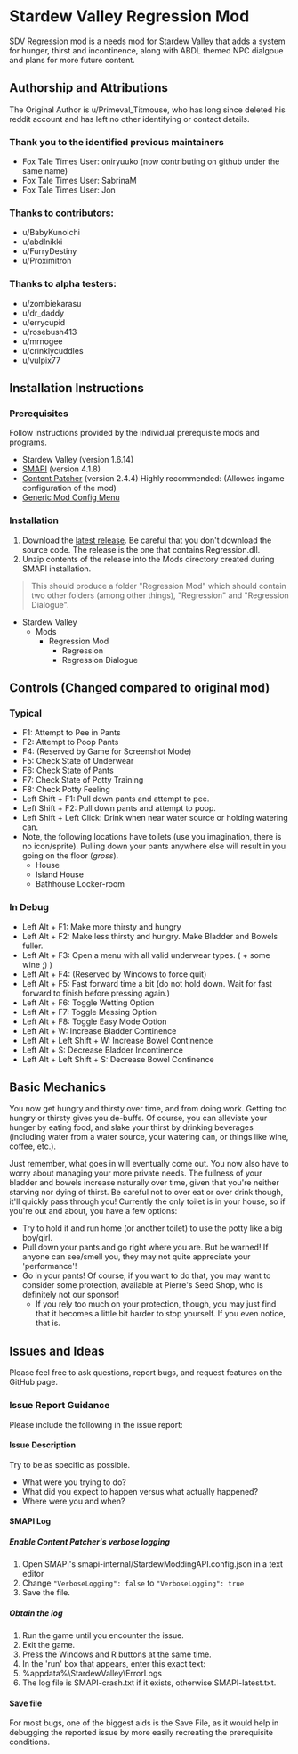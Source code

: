 # Stardew Valley Regression Mod
SDV Regression mod is a needs mod for Stardew Valley that adds a system for hunger, thirst and incontinence, along with ABDL themed NPC dialgoue and plans for more future content.

## Authorship and Attributions
The Original Author is u/Primeval_Titmouse, who has long since deleted his reddit account and has left no other identifying or contact details.

### Thank you to the identified previous maintainers
- Fox Tale Times User: oniryuuko (now contributing on github under the same name)
- Fox Tale Times User: SabrinaM
- Fox Tale Times User: Jon

### Thanks to contributors:
- u/BabyKunoichi
- u/abdlnikki
- u/FurryDestiny
- u/Proximitron

### Thanks to alpha testers:
- u/zombiekarasu
- u/dr_daddy
- u/errycupid
- u/rosebush413
- u/mrnogee
- u/crinklycuddles
- u/vulpix77

## Installation Instructions
### Prerequisites
Follow instructions provided by the individual prerequisite mods and programs.
- Stardew Valley (version 1.6.14)
- [SMAPI](https://smapi.io/) (version 4.1.8)
- [Content Patcher](https://www.nexusmods.com/stardewvalley/mods/1915?tab=files) (version 2.4.4)
Highly recommended: (Allowes ingame configuration of the mod)
- [Generic Mod Config Menu](https://www.nexusmods.com/stardewvalley/mods/5098?tab=files)

### Installation
1) Download the [latest release](https://github.com/zippity21/Stardew_Valley_Regression_Mod/releases). Be careful that you don't download the source code. The release is the one that contains Regression.dll.
2) Unzip contents of the release into the Mods directory created during SMAPI installation.
> This should produce a folder "Regression Mod" which should contain two other folders (among other things), "Regression" and "Regression Dialogue".
- Stardew Valley
  - Mods
    - Regression Mod
      - Regression
      - Regression Dialogue  

## Controls (Changed compared to original mod)
### Typical
- F1: Attempt to Pee in Pants
- F2: Attempt to Poop Pants
- F4: (Reserved by Game for Screenshot Mode)
- F5: Check State of Underwear
- F6: Check State of Pants
- F7: Check State of Potty Training
- F8: Check Potty Feeling
- Left Shift + F1: Pull down pants and attempt to pee.
- Left Shift + F2: Pull down pants and attempt to poop.
- Left Shift + Left Click: Drink when near water source or holding watering can.
- Note, the following locations have toilets (use you imagination, there is no icon/sprite). Pulling down your pants anywhere else will result in you going on the floor (*gross*).
  - House
  - Island House
  - Bathhouse Locker-room

### In Debug
- Left Alt + F1: Make more thirsty and hungry
- Left Alt + F2: Make less thirsty and hungry. Make Bladder and Bowels fuller.
- Left Alt + F3: Open a menu with all valid underwear types. ( + some wine ;) )
- Left Alt + F4: (Reserved by Windows to force quit)
- Left Alt + F5: Fast forward time a bit (do not hold down. Wait for fast forward to finish before pressing again.)
- Left Alt + F6: Toggle Wetting Option
- Left Alt + F7: Toggle Messing Option
- Left Alt + F8: Toggle Easy Mode Option
- Left Alt + W: Increase Bladder Continence
- Left Alt + Left Shift + W: Increase Bowel Continence
- Left Alt + S: Decrease Bladder Incontinence
- Left Alt + Left Shift + S: Decrease Bowel Continence

## Basic Mechanics
You now get hungry and thirsty over time, and from doing work. Getting too hungry or thirsty gives you de-buffs. Of course, you can alleviate your hunger by eating food, and slake your thirst by drinking beverages (including water from a water source, your watering can, or things like wine, coffee, etc.).

Just remember, what goes in will eventually come out. You now also have to worry about managing your more private needs. The fullness of your bladder and bowels increase naturally over time, given that you're neither starving nor dying of thirst. Be careful not to over eat or over drink though, it'll quickly pass through you! Currently the only toilet is in your house, so if you're out and about, you have a few options:
- Try to hold it and run home (or another toilet) to use the potty like a big boy/girl.
- Pull down your pants and go right where you are. But be warned! If anyone can see/smell you, they may not quite appreciate your 'performance'!
- Go in your pants! Of course, if you want to do that, you may want to consider some protection, available at Pierre's Seed Shop, who is definitely not our sponsor!
  - If you rely too much on your protection, though, you may just find that it becomes a little bit harder to stop yourself. If you even notice, that is.

## Issues and Ideas
Please feel free to ask questions, report bugs, and request features on the GitHub page.

### Issue Report Guidance
Please include the following in the issue report:

#### Issue Description
Try to be as specific as possible. 
- What were you trying to do?
- What did you expect to happen versus what actually happened?
- Where were you and when?

#### SMAPI Log
##### Enable Content Patcher's verbose logging
1. Open SMAPI's smapi-internal/StardewModdingAPI.config.json in a text editor
2. Change `"VerboseLogging": false` to `"VerboseLogging": true`
3. Save the file.

##### Obtain the log
1. Run the game until you encounter the issue.
2. Exit the game.
3. Press the Windows and R buttons at the same time.
4. In the 'run' box that appears, enter this exact text:
5. %appdata%\StardewValley\ErrorLogs
6. The log file is SMAPI-crash.txt if it exists, otherwise SMAPI-latest.txt.

#### Save file
For most bugs, one of the biggest aids is the Save File, as it would help in debugging the reported issue by more easily recreating the prerequisite conditions.
